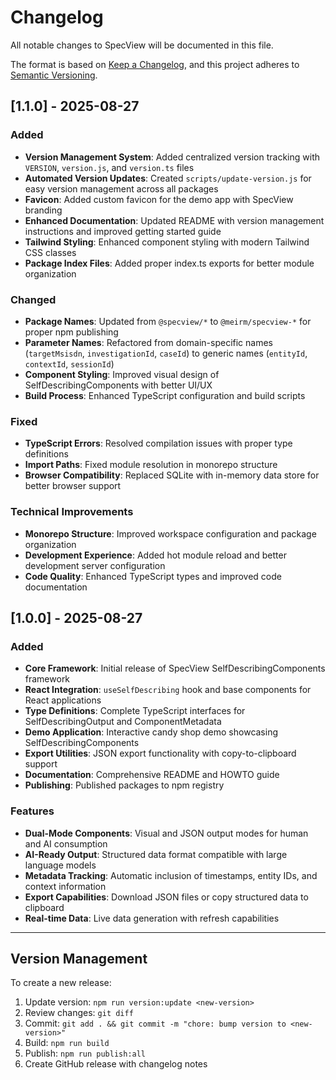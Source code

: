 # Changelog

All notable changes to SpecView will be documented in this file.

The format is based on [Keep a Changelog](https://keepachangelog.com/en/1.0.0/),
and this project adheres to [Semantic Versioning](https://semver.org/spec/v2.0.0.html).

## [1.1.0] - 2025-08-27

### Added
- **Version Management System**: Added centralized version tracking with `VERSION`, `version.js`, and `version.ts` files
- **Automated Version Updates**: Created `scripts/update-version.js` for easy version management across all packages
- **Favicon**: Added custom favicon for the demo app with SpecView branding
- **Enhanced Documentation**: Updated README with version management instructions and improved getting started guide
- **Tailwind Styling**: Enhanced component styling with modern Tailwind CSS classes
- **Package Index Files**: Added proper index.ts exports for better module organization

### Changed
- **Package Names**: Updated from `@specview/*` to `@meirm/specview-*` for proper npm publishing
- **Parameter Names**: Refactored from domain-specific names (`targetMsisdn`, `investigationId`, `caseId`) to generic names (`entityId`, `contextId`, `sessionId`)
- **Component Styling**: Improved visual design of SelfDescribingComponents with better UI/UX
- **Build Process**: Enhanced TypeScript configuration and build scripts

### Fixed
- **TypeScript Errors**: Resolved compilation issues with proper type definitions
- **Import Paths**: Fixed module resolution in monorepo structure
- **Browser Compatibility**: Replaced SQLite with in-memory data store for better browser support

### Technical Improvements
- **Monorepo Structure**: Improved workspace configuration and package organization
- **Development Experience**: Added hot module reload and better development server configuration
- **Code Quality**: Enhanced TypeScript types and improved code documentation

## [1.0.0] - 2025-08-27

### Added
- **Core Framework**: Initial release of SpecView SelfDescribingComponents framework
- **React Integration**: `useSelfDescribing` hook and base components for React applications
- **Type Definitions**: Complete TypeScript interfaces for SelfDescribingOutput and ComponentMetadata
- **Demo Application**: Interactive candy shop demo showcasing SelfDescribingComponents
- **Export Utilities**: JSON export functionality with copy-to-clipboard support
- **Documentation**: Comprehensive README and HOWTO guide
- **Publishing**: Published packages to npm registry

### Features
- **Dual-Mode Components**: Visual and JSON output modes for human and AI consumption
- **AI-Ready Output**: Structured data format compatible with large language models
- **Metadata Tracking**: Automatic inclusion of timestamps, entity IDs, and context information
- **Export Capabilities**: Download JSON files or copy structured data to clipboard
- **Real-time Data**: Live data generation with refresh capabilities

---

## Version Management

To create a new release:

1. Update version: `npm run version:update <new-version>`
2. Review changes: `git diff`
3. Commit: `git add . && git commit -m "chore: bump version to <new-version>"`
4. Build: `npm run build`
5. Publish: `npm run publish:all`
6. Create GitHub release with changelog notes
